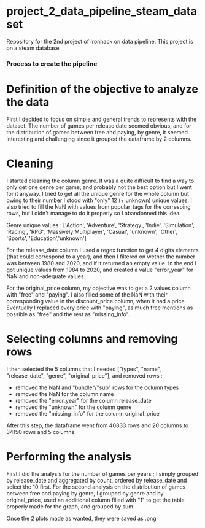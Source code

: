 # project_2_data_pipeline_steam_dataset
Repository for the 2nd project of Ironhack on data pipeline. This project is on a steam database

### Process to create the pipeline

# Definition of the objective to analyze the data

First I decided to focus on simple and general trends to represents with the dataset. The number of games per release date seemed obvious, and
for the distribution of games between free and paying, by genre, it seemed interesting and challenging since it grouped the dataframe by 2 columns.

# Cleaning

I started cleaning the column genre. It was a quite difficult to find a way to only get one genre per game, and probably not the best option but I
went for it anyway. I tried to get all the unique genre for the whole column but owing to their number I stood with "only" 12 (+ unknown) unique values.
I also tried to fill the NaN with values from popular_tags for the corresping rows, but I didn't manage to do it properly so I abandonned this idea.

Genre unique values : ['Action', 'Adventure', 'Strategy', 'Indie', 'Simulation', 'Racing', 'RPG', 'Massively Multiplayer', 'Casual', 'unknown',
			'Other', 'Sports', 'Education','unknown']

For the release_date column I used a regex function to get 4 digits elements (that could correspond to a year), and then I filtered on wether the number
was between 1980 and 2020, and if it returned an empty value. In the end I got unique values from 1984 to 2020, and created a value "error_year" for NaN and
non-adequate values.

For the original_price column, my objective was to get a 2 values column with "free" and "paying". I also filled some of the NaN with their corresponding value
in the discount_price column, when it had a price. Eventually I replaced every price with "paying", as much free mentions as possible as "free" and the rest as
"missing_info".

# Selecting columns and removing rows

I then selected the 5 columns that I needed ["types", "name", "release_date", "genre", "original_price"], and removed rows :
- removed the NaN and "bundle"/"sub" rows for the column types
- removed the NaN for the column name
- removed the "error_year" for the column release_date
- removed the "unknown" for the column genre
- removed the "missing_info" for the column original_price

After this step, the dataframe went from 40833 rows and 20 columns to 34150 rows and 5 columns.

# Performing the analysis

First I did the analysis for the number of games per years ; I simply grouped by release_date and aggregated by count, ordered by release_date and select the 10 first.
For the second analysis on the distribution of games between free and paying by genre, I grouped by genre and by original_price, used an additional column filled with 
"1" to get the table properly made for the graph, and grouped by sum.

Once the 2 plots made as wanted, they were saved as .png